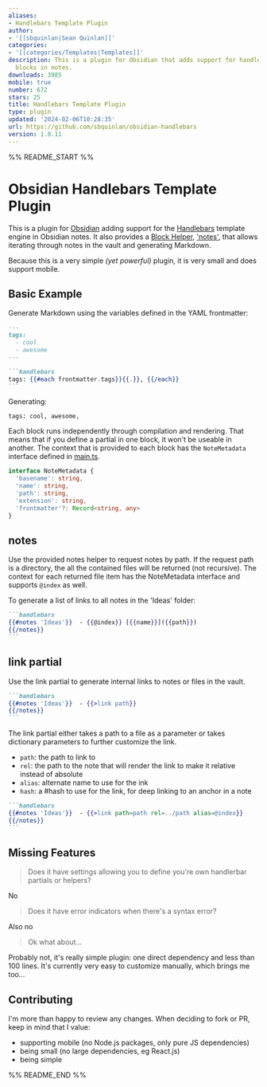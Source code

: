 ```yaml
---
aliases:
- Handlebars Template Plugin
author:
- '[[sbquinlan|Sean Quinlan]]'
categories:
- '[[categories/Templates|Templates]]'
description: This is a plugin for Obsidian that adds support for handlebars template
  blocks in notes.
downloads: 3985
mobile: true
number: 672
stars: 25
title: Handlebars Template Plugin
type: plugin
updated: '2024-02-06T10:28:35'
url: https://github.com/sbquinlan/obsidian-handlebars
version: 1.0.11
---
```


%% README_START %%

# Obsidian Handlebars Template Plugin

This is a plugin for [Obsidian](https://obsidian.md) adding support for the [Handlebars](https://handlebarsjs.com/) template engine in Obsidian notes. It also provides a [Block Helper](https://handlebarsjs.com/guide/block-helpers.html), ['notes'](#notes), that allows iterating through notes in the vault and generating Markdown.

Because this is a very simple *(yet powerful)* plugin, it is very small and does support mobile.

## Basic Example

Generate Markdown using the variables defined in the YAML frontmatter:

`````md
---
tags:
  - cool
  - awesome
---

```handlebars
tags: {{#each frontmatter.tags}}{{.}}, {{/each}}
```
`````

Generating:

```
tags: cool, awesome, 
```
 
Each block runs independently through compilation and rendering. That means that if you define a partial in one block, it won't be useable in another. The context that is provided to each block has the ```NoteMetadata``` interface defined in [main.ts](/main.ts). 

```ts
interface NoteMetadata {
  'basename': string,
  'name': string,
  'path': string, 
  'extension': string,
  'frontmatter'?: Record<string, any>
}
```

## notes

Use the provided notes helper to request notes by path. If the request path is a directory, the all the contained files will be returned (not recursive). The context for each returned file item has the NoteMetadata interface and supports ```@index``` as well.

To generate a list of links to all notes in the 'Ideas' folder:
`````md
```handlebars
{{#notes 'Ideas'}}  - {{@index}} [{{name}}]({{path}})
{{/notes}}
```
`````
## link partial

Use the link partial to generate internal links to notes or files in the vault.
`````md
```handlebars
{{#notes 'Ideas'}}  - {{>link path}}
{{/notes}}
```
`````

The link partial either takes a path to a file as a parameter or takes dictionary parameters to further customize the link. 
- ```path```: the path to link to
- ```rel```: the path to the note that will render the link to make it relative instead of absolute
- ```alias```: alternate name to use for the ink
- ```hash```: a #hash to use for the link, for deep linking to an anchor in a note

`````md
```handlebars
{{#notes 'Ideas'}}  - {{>link path=path rel=../path alias=@index}}
{{/notes}}
```
`````
## Missing Features

> Does it have settings allowing you to define you're own handlerbar partials or helpers?

No

> Does it have error indicators when there's a syntax error?

Also no

> Ok what about... 

Probably not, it's really simple plugin: one direct dependency and less than 100 lines. It's currently very easy to customize manually, which brings me too...

## Contributing

I'm more than happy to review any changes. When deciding to fork or PR, keep in mind that I value:
- supporting mobile (no Node.js packages, only pure JS dependencies)
- being small (no large dependencies, eg React.js)
- being simple


%% README_END %%